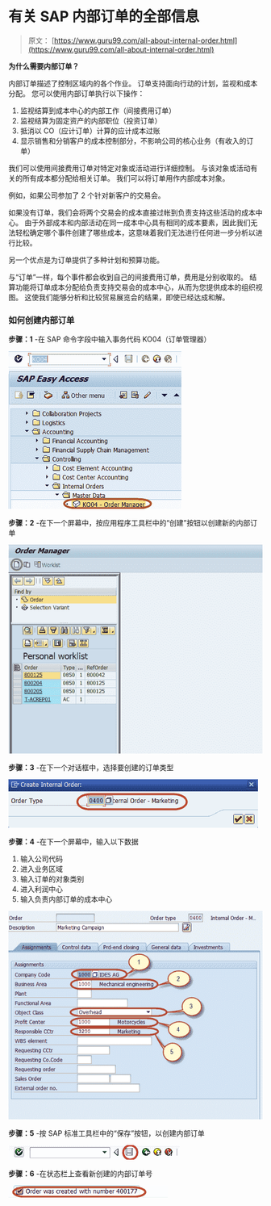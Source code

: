 # 有关 SAP 内部订单的全部信息

> 原文： [https://www.guru99.com/all-about-internal-order.html](https://www.guru99.com/all-about-internal-order.html)

**为什么需要内部订单？**

内部订单描述了控制区域内的各个作业。 订单支持面向行动的计划，监视和成本分配。 您可以使用内部订单执行以下操作：

1.  监视结算到成本中心的内部工作（间接费用订单）
2.  监视结算为固定资产的内部职位（投资订单）
3.  抵消以 CO（应计订单）计算的应计成本过账
4.  显示销售和分销客户的成本控制部分，不影响公司的核心业务（有收入的订单）

我们可以使用间接费用订单对特定对象或活动进行详细控制。 与该对象或活动有关的所有成本都分配给相关订单。 我们可以将订单用作内部成本对象。

例如，如果公司参加了 2 个针对新客户的交易会。

如果没有订单，我们会将两个交易会的成本直接过帐到负责支持这些活动的成本中心。 由于外部成本和内部活动在同一成本中心具有相同的成本要素，因此我们无法轻松确定哪个事件创建了哪些成本，这意味着我们无法进行任何进一步分析以进行比较。

另一个优点是为订单提供了多种计划和预算功能。

与“订单”一样，每个事件都会收到自己的间接费用订单，费用是分别收取的。 结算功能将订单成本分配给负责支持交易会的成本中心，从而为您提供成本的组织视图。 这使我们能够分析和比较贸易展览会的结果，即使已经达成和解。

### 如何创建内部订单

**步骤：1** -在 SAP 命令字段中输入事务代码 KO04（订单管理器）

![All About Internal Order in SAP](img/0abda3270f812d68eca30c6e9e99aa53.png)

**步骤：2** -在下一个屏幕中，按应用程序工具栏中的“创建”按钮以创建新的内部订单

![All About Internal Order in SAP](img/ab3153c89e7704976ba63b9fdf89e221.png)

**步骤：3** -在下一个对话框中，选择要创建的订单类型

![All About Internal Order in SAP](img/c39f1d405eedbb2aba5dd51e959c414e.png)

**步骤：4** -在下一个屏幕中，输入以下数据

1.  输入公司代码
2.  进入业务区域
3.  输入订单的对象类别
4.  进入利润中心
5.  输入负责内部订单的成本中心

![All About Internal Order in SAP](img/7a1ce3b709475b93889bc979be1ada9d.png)

**步骤：5** -按 SAP 标准工具栏中的“保存”按钮，以创建内部订单

![All About Internal Order in SAP](img/2488e54ca4a69a3484f91c9b760c478d.png)

**步骤：6** -在状态栏上查看新创建的内部订单号

![All About Internal Order in SAP](img/dd9d1b6ba533fdd64a00096a3138d30a.png)